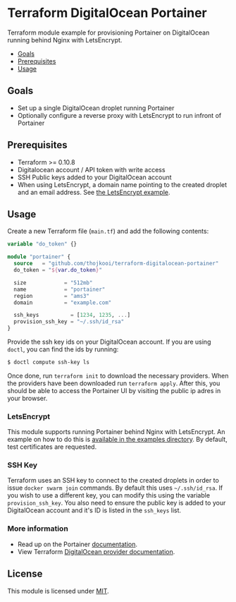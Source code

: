 # Terraform DigitalOcean Portainer

Terraform module example for provisioning Portainer on DigitalOcean running behind Nginx with LetsEncrypt.

- [Goals](#goals)
- [Prerequisites](#prerequisites)
- [Usage](#usage)

## Goals

- Set up a single DigitalOcean droplet running Portainer
- Optionally configure a reverse proxy with LetsEncrypt to run infront of Portainer

## Prerequisites

- Terraform >= 0.10.8
- Digitalocean account / API token with write access
- SSH Public keys added to your DigitalOcean account
- When using LetsEncrypt, a domain name pointing to the created droplet and an email address. See [the LetsEncrypt example](https://github.com/thojkooi/terraform-digitalocean-portainer/tree/master/examples/letsencrypt).

## Usage

Create a new Terraform file (`main.tf`) and add the following contents:

```tf
variable "do_token" {}

module "portainer" {
  source   = "github.com/thojkooi/terraform-digitalocean-portainer"
  do_token = "${var.do_token}"

  size            = "512mb"
  name            = "portainer"
  region          = "ams3"
  domain          = "example.com"

  ssh_keys          = [1234, 1235, ...]
  provision_ssh_key = "~/.ssh/id_rsa"
}
```
Provide the ssh key ids on your DigitalOcean account. If you are using `doctl`, you can find the ids by running:
```bash
$ doctl compute ssh-key ls
```

Once done, run `terraform init` to download the necessary providers. When the providers have been downloaded run `terraform apply`. After this, you should be able to access the Portainer UI by visiting the public ip adres in your browser.

### LetsEncrypt

This module supports running Portainer behind Nginx with LetsEncrypt. An example on how to do this is [available in the examples directory](https://github.com/thojkooi/terraform-digitalocean-portainer/tree/master/examples/letsencrypt). By default, test certificates are requested.


### SSH Key

Terraform uses an SSH key to connect to the created droplets in order to issue `docker swarm join` commands. By default this uses `~/.ssh/id_rsa`. If you wish to use a different key, you can modify this using the variable `provision_ssh_key`. You also need to ensure the public key is added to your DigitalOcean account and it's ID is listed in the `ssh_keys` list.


### More information

- Read up on the Portainer [documentation](https://portainer.readthedocs.io/en/stable/index.html).
- View Terraform [DigitalOcean provider documentation](https://www.terraform.io/docs/providers/do/index.html).

## License

This module is licensed under [MIT](https://github.com/thojkooi/terraform-digitalocean-portainer/tree/master/LICENSE).
